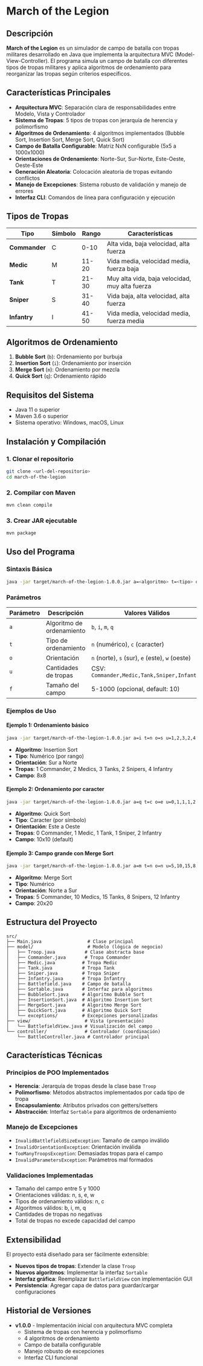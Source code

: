 # March of the Legion

## Descripción

**March of the Legion** 
es un simulador de campo de batalla con tropas militares desarrollado en Java que implementa la arquitectura MVC (Model-View-Controller). El programa simula un campo de batalla con diferentes tipos de tropas militares y aplica algoritmos de ordenamiento para reorganizar las tropas según criterios específicos.

## Características Principales

- **Arquitectura MVC**: Separación clara de responsabilidades entre Modelo, Vista y Controlador
- **Sistema de Tropas**: 5 tipos de tropas con jerarquía de herencia y polimorfismo
- **Algoritmos de Ordenamiento**: 4 algoritmos implementados (Bubble Sort, Insertion Sort, Merge Sort, Quick Sort)
- **Campo de Batalla Configurable**: Matriz NxN configurable (5x5 a 1000x1000)
- **Orientaciones de Ordenamiento**: Norte-Sur, Sur-Norte, Este-Oeste, Oeste-Este
- **Generación Aleatoria**: Colocación aleatoria de tropas evitando conflictos
- **Manejo de Excepciones**: Sistema robusto de validación y manejo de errores
- **Interfaz CLI**: Comandos de línea para configuración y ejecución

## Tipos de Tropas

| Tipo | Símbolo | Rango | Características |
|------|---------|-------|-----------------|
| **Commander** | C | 0-10 | Alta vida, baja velocidad, alta fuerza |
| **Medic** | M | 11-20 | Vida media, velocidad media, fuerza baja |
| **Tank** | T | 21-30 | Muy alta vida, baja velocidad, muy alta fuerza |
| **Sniper** | S | 31-40 | Vida baja, alta velocidad, alta fuerza |
| **Infantry** | I | 41-50 | Vida media, velocidad media, fuerza media |

## Algoritmos de Ordenamiento

1. **Bubble Sort** (`b`): Ordenamiento por burbuja
2. **Insertion Sort** (`i`): Ordenamiento por inserción
3. **Merge Sort** (`m`): Ordenamiento por mezcla
4. **Quick Sort** (`q`): Ordenamiento rápido

## Requisitos del Sistema

- Java 11 o superior
- Maven 3.6 o superior
- Sistema operativo: Windows, macOS, Linux

## Instalación y Compilación

### 1. Clonar el repositorio
```bash
git clone <url-del-repositorio>
cd march-of-the-legion
```

### 2. Compilar con Maven
```bash
mvn clean compile
```

### 3. Crear JAR ejecutable
```bash
mvn package
```

## Uso del Programa

### Sintaxis Básica
```bash
java -jar target/march-of-the-legion-1.0.0.jar a=<algoritmo> t=<tipo> o=<orientación> u=<tropas> [f=<tamaño>]
```

### Parámetros

| Parámetro | Descripción | Valores Válidos |
|-----------|-------------|-----------------|
| `a` | Algoritmo de ordenamiento | `b`, `i`, `m`, `q` |
| `t` | Tipo de ordenamiento | `n` (numérico), `c` (caracter) |
| `o` | Orientación | `n` (norte), `s` (sur), `e` (este), `w` (oeste) |
| `u` | Cantidades de tropas | CSV: `Commander,Medic,Tank,Sniper,Infantry` |
| `f` | Tamaño del campo | 5-1000 (opcional, default: 10) |

### Ejemplos de Uso

#### Ejemplo 1: Ordenamiento básico
```bash
java -jar target/march-of-the-legion-1.0.0.jar a=i t=n o=s u=1,2,3,2,4 f=8
```
- **Algoritmo**: Insertion Sort
- **Tipo**: Numérico (por rango)
- **Orientación**: Sur a Norte
- **Tropas**: 1 Commander, 2 Medics, 3 Tanks, 2 Snipers, 4 Infantry
- **Campo**: 8x8

#### Ejemplo 2: Ordenamiento por caracter
```bash
java -jar target/march-of-the-legion-1.0.0.jar a=q t=c o=e u=0,1,1,1,2
```
- **Algoritmo**: Quick Sort
- **Tipo**: Caracter (por símbolo)
- **Orientación**: Este a Oeste
- **Tropas**: 0 Commander, 1 Medic, 1 Tank, 1 Sniper, 2 Infantry
- **Campo**: 10x10 (default)

#### Ejemplo 3: Campo grande con Merge Sort
```bash
java -jar target/march-of-the-legion-1.0.0.jar a=m t=n o=n u=5,10,15,8,12 f=20
```
- **Algoritmo**: Merge Sort
- **Tipo**: Numérico
- **Orientación**: Norte a Sur
- **Tropas**: 5 Commander, 10 Medics, 15 Tanks, 8 Snipers, 12 Infantry
- **Campo**: 20x20

## Estructura del Proyecto

```
src/
├── Main.java                 # Clase principal
├── model/                    # Modelo (lógica de negocio)
│   ├── Troop.java           # Clase abstracta base
│   ├── Commander.java       # Tropa Commander
│   ├── Medic.java          # Tropa Medic
│   ├── Tank.java           # Tropa Tank
│   ├── Sniper.java         # Tropa Sniper
│   ├── Infantry.java       # Tropa Infantry
│   ├── Battlefield.java    # Campo de batalla
│   ├── Sortable.java       # Interfaz para algoritmos
│   ├── BubbleSort.java     # Algoritmo Bubble Sort
│   ├── InsertionSort.java  # Algoritmo Insertion Sort
│   ├── MergeSort.java      # Algoritmo Merge Sort
│   ├── QuickSort.java      # Algoritmo Quick Sort
│   └── exceptions/         # Excepciones personalizadas
├── view/                    # Vista (presentación)
│   └── BattlefieldView.java # Visualización del campo
└── controller/              # Controlador (coordinación)
    └── BattleController.java # Controlador principal
```

## Características Técnicas

### Principios de POO Implementados

- **Herencia**: Jerarquía de tropas desde la clase base `Troop`
- **Polimorfismo**: Métodos abstractos implementados por cada tipo de tropa
- **Encapsulamiento**: Atributos privados con getters/setters
- **Abstracción**: Interfaz `Sortable` para algoritmos de ordenamiento

### Manejo de Excepciones

- `InvalidBattlefieldSizeException`: Tamaño de campo inválido
- `InvalidOrientationException`: Orientación inválida
- `TooManyTroopsException`: Demasiadas tropas para el campo
- `InvalidParametersException`: Parámetros mal formados

### Validaciones Implementadas

- Tamaño del campo entre 5 y 1000
- Orientaciones válidas: n, s, e, w
- Tipos de ordenamiento válidos: n, c
- Algoritmos válidos: b, i, m, q
- Cantidades de tropas no negativas
- Total de tropas no excede capacidad del campo


## Extensibilidad

El proyecto está diseñado para ser fácilmente extensible:

- **Nuevos tipos de tropas**: Extender la clase `Troop`
- **Nuevos algoritmos**: Implementar la interfaz `Sortable`
- **Interfaz gráfica**: Reemplazar `BattlefieldView` con implementación GUI
- **Persistencia**: Agregar capa de datos para guardar/cargar configuraciones

## Historial de Versiones

- **v1.0.0** - Implementación inicial con arquitectura MVC completa
  - Sistema de tropas con herencia y polimorfismo
  - 4 algoritmos de ordenamiento
  - Campo de batalla configurable
  - Manejo robusto de excepciones
  - Interfaz CLI funcional
